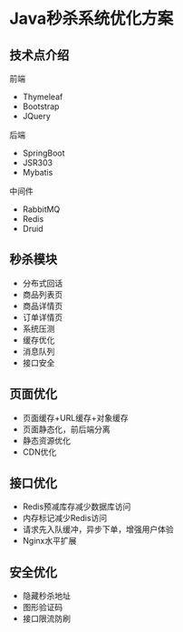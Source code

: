 # Java秒杀系统优化方案
## 技术点介绍

前端
* Thymeleaf
* Bootstrap
* JQuery

后端
* SpringBoot
* JSR303
* Mybatis

中间件
* RabbitMQ
* Redis
* Druid

## 秒杀模块
* 分布式回话
* 商品列表页
* 商品详情页
* 订单详情页
* 系统压测
* 缓存优化
* 消息队列
* 接口安全

## 页面优化
* 页面缓存+URL缓存+对象缓存 
* 页面静态化，前后端分离 
* 静态资源优化 
* CDN优化

## 接口优化
* Redis预减库存减少数据库访问 
* 内存标记减少Redis访问 
* 请求先入队缓冲，异步下单，增强用户体验 
* Nginx水平扩展 

## 安全优化
* 隐藏秒杀地址
* 图形验证码
* 接口限流防刷
